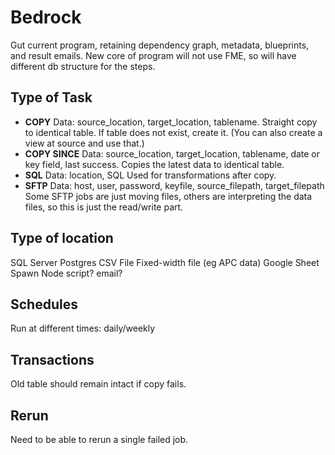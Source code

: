 # Bedrock

Gut current program, retaining dependency graph, metadata, blueprints, and result emails.
New core of program will not use FME, so will have different db structure for the steps. 

## Type of Task

- **COPY**
Data: source_location, target_location, tablename.
Straight copy to identical table. If table does not exist, create it. (You can also create a view at source and use that.)
- **COPY SINCE**
Data: source_location, target_location, tablename, date or key field, last success.
Copies the latest data to identical table.
- **SQL**
Data: location, SQL
Used for transformations after copy.
- **SFTP**
Data: host, user, password, keyfile, source_filepath, target_filepath
Some SFTP jobs are just moving files, others are interpreting the data files, so this is just the read/write part.

## Type of location
SQL Server
Postgres
CSV File
Fixed-width file (eg APC data)
Google Sheet
Spawn Node script?
email?

## Schedules
Run at different times: daily/weekly 

## Transactions
Old table should remain intact if copy fails.

## Rerun
Need to be able to rerun a single failed job.

